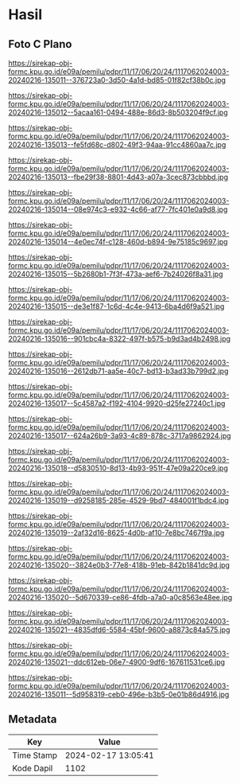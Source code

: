 # Hasil

## Foto C Plano

https://sirekap-obj-formc.kpu.go.id/e09a/pemilu/pdpr/11/17/06/20/24/1117062024003-20240216-135011--376723a0-3d50-4a1d-bd85-01f82cf38b0c.jpg

https://sirekap-obj-formc.kpu.go.id/e09a/pemilu/pdpr/11/17/06/20/24/1117062024003-20240216-135012--5acaa161-0494-488e-86d3-8b503204f9cf.jpg

https://sirekap-obj-formc.kpu.go.id/e09a/pemilu/pdpr/11/17/06/20/24/1117062024003-20240216-135013--fe5fd68c-d802-49f3-94aa-91cc4860aa7c.jpg

https://sirekap-obj-formc.kpu.go.id/e09a/pemilu/pdpr/11/17/06/20/24/1117062024003-20240216-135013--fbe29f38-8801-4d43-a07a-3cec873cbbbd.jpg

https://sirekap-obj-formc.kpu.go.id/e09a/pemilu/pdpr/11/17/06/20/24/1117062024003-20240216-135014--08e974c3-e932-4c66-af77-7fc401e0a9d8.jpg

https://sirekap-obj-formc.kpu.go.id/e09a/pemilu/pdpr/11/17/06/20/24/1117062024003-20240216-135014--4e0ec74f-c128-460d-b894-9e75185c9697.jpg

https://sirekap-obj-formc.kpu.go.id/e09a/pemilu/pdpr/11/17/06/20/24/1117062024003-20240216-135015--5b2680b1-7f3f-473a-aef6-7b24026f8a31.jpg

https://sirekap-obj-formc.kpu.go.id/e09a/pemilu/pdpr/11/17/06/20/24/1117062024003-20240216-135015--de3e1f87-1c6d-4c4e-9413-6ba4d6f9a521.jpg

https://sirekap-obj-formc.kpu.go.id/e09a/pemilu/pdpr/11/17/06/20/24/1117062024003-20240216-135016--901cbc4a-8322-497f-b575-b9d3ad4b2498.jpg

https://sirekap-obj-formc.kpu.go.id/e09a/pemilu/pdpr/11/17/06/20/24/1117062024003-20240216-135016--2612db71-aa5e-40c7-bd13-b3ad33b799d2.jpg

https://sirekap-obj-formc.kpu.go.id/e09a/pemilu/pdpr/11/17/06/20/24/1117062024003-20240216-135017--5c4587a2-f192-4104-9920-d25fe27240c1.jpg

https://sirekap-obj-formc.kpu.go.id/e09a/pemilu/pdpr/11/17/06/20/24/1117062024003-20240216-135017--624a26b9-3a93-4c89-878c-3717a9862924.jpg

https://sirekap-obj-formc.kpu.go.id/e09a/pemilu/pdpr/11/17/06/20/24/1117062024003-20240216-135018--d5830510-8d13-4b93-951f-47e09a220ce9.jpg

https://sirekap-obj-formc.kpu.go.id/e09a/pemilu/pdpr/11/17/06/20/24/1117062024003-20240216-135019--d9258185-285e-4529-9bd7-484001f1bdc4.jpg

https://sirekap-obj-formc.kpu.go.id/e09a/pemilu/pdpr/11/17/06/20/24/1117062024003-20240216-135019--2af32d16-8625-4d0b-af10-7e8bc7467f9a.jpg

https://sirekap-obj-formc.kpu.go.id/e09a/pemilu/pdpr/11/17/06/20/24/1117062024003-20240216-135020--3824e0b3-77e8-418b-91eb-842b1841dc9d.jpg

https://sirekap-obj-formc.kpu.go.id/e09a/pemilu/pdpr/11/17/06/20/24/1117062024003-20240216-135020--5d670339-ce86-4fdb-a7a0-a0c8563e48ee.jpg

https://sirekap-obj-formc.kpu.go.id/e09a/pemilu/pdpr/11/17/06/20/24/1117062024003-20240216-135021--4835dfd6-5584-45bf-9600-a8873c84a575.jpg

https://sirekap-obj-formc.kpu.go.id/e09a/pemilu/pdpr/11/17/06/20/24/1117062024003-20240216-135021--ddc612eb-06e7-4900-9df6-167611531ce6.jpg

https://sirekap-obj-formc.kpu.go.id/e09a/pemilu/pdpr/11/17/06/20/24/1117062024003-20240216-135011--5d958319-ceb0-496e-b3b5-0e01b86d4916.jpg


## Metadata

| Key        | Value               |
| ---------- | ------------------- |
| Time Stamp | 2024-02-17 13:05:41 |
| Kode Dapil | 1102                |



